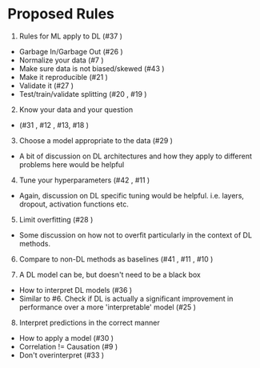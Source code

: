 # Proposed Rules

1. Rules for ML apply to DL (#37 )
  - Garbage In/Garbage Out (#26 )
  - Normalize your data (#7 )
  - Make sure data is not biased/skewed (#43 )
  - Make it reproducible (#21 )
  - Validate it (#27 )
  - Test/train/validate splitting (#20 , #19 )

2. Know your data and your question
  - (#31 , #12 , #13,  #18 )

3. Choose a model appropriate to the data (#29 )
  - A bit of discussion on DL architectures and how they apply to different problems here would be helpful

4. Tune your hyperparameters (#42 , #11 )
  - Again, discussion on DL specific tuning would be helpful. i.e. layers, dropout, activation functions etc.

5. Limit overfitting (#28 )
  - Some discussion on how not to overfit particularly in the context of DL methods.

6. Compare to non-DL methods as baselines (#41 , #11 , #10 )

7. A DL model can be, but doesn't need to be a black box
  - How to interpret DL models (#36 )
  - Similar to #6. Check if DL is actually a significant improvement in performance over a more 'interpretable' model (#25 )

8. Interpret predictions in the correct manner
  - How to apply a model (#30 )
  - Correlation != Causation (#9 )
  - Don't overinterpret (#33 )
